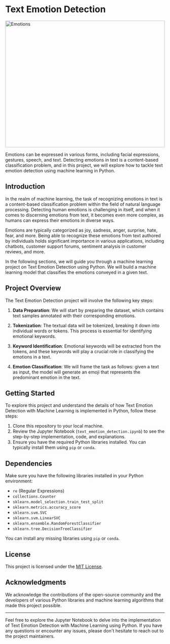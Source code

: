 # Text Emotion Detection

<img src="https://s.hdnux.com/photos/01/14/24/12/20005563/23/1200x0.jpg" alt="Emotions" width="100%" height="400px">


Emotions can be expressed in various forms, including facial expressions, gestures, speech, and text. Detecting emotions in text is a content-based classification problem, and in this project, we will explore how to tackle text emotion detection using machine learning in Python.

## Introduction

In the realm of machine learning, the task of recognizing emotions in text is a content-based classification problem within the field of natural language processing. Detecting human emotions is challenging in itself, and when it comes to discerning emotions from text, it becomes even more complex, as humans can express their emotions in diverse ways.

Emotions are typically categorized as joy, sadness, anger, surprise, hate, fear, and more. Being able to recognize these emotions from text authored by individuals holds significant importance in various applications, including chatbots, customer support forums, sentiment analysis in customer reviews, and more.

In the following sections, we will guide you through a machine learning project on Text Emotion Detection using Python. We will build a machine learning model that classifies the emotions conveyed in a given text.

## Project Overview

The Text Emotion Detection project will involve the following key steps:

1. **Data Preparation**: We will start by preparing the dataset, which contains text samples annotated with their corresponding emotions.

2. **Tokenization**: The textual data will be tokenized, breaking it down into individual words or tokens. This process is essential for identifying emotional keywords.

3. **Keyword Identification**: Emotional keywords will be extracted from the tokens, and these keywords will play a crucial role in classifying the emotions in a text.

4. **Emotion Classification**: We will frame the task as follows: given a text as input, the model will generate an emoji that represents the predominant emotion in the text.

## Getting Started

To explore this project and understand the details of how Text Emotion Detection with Machine Learning is implemented in Python, follow these steps:

1. Clone this repository to your local machine.
2. Review the Jupyter Notebook (`text_emotion_detection.ipynb`) to see the step-by-step implementation, code, and explanations.
3. Ensure you have the required Python libraries installed. You can typically install them using `pip` or `conda`.

## Dependencies

Make sure you have the following libraries installed in your Python environment:

- `re` (Regular Expressions)
- `collections.Counter`
- `sklearn.model_selection.train_test_split`
- `sklearn.metrics.accuracy_score`
- `sklearn.svm.SVC`
- `sklearn.svm.LinearSVC`
- `sklearn.ensemble.RandomForestClassifier`
- `sklearn.tree.DecisionTreeClassifier`

You can install any missing libraries using `pip` or `conda`.

## License

This project is licensed under the [MIT License](LICENSE).

## Acknowledgments

We acknowledge the contributions of the open-source community and the developers of various Python libraries and machine learning algorithms that made this project possible.

---

Feel free to explore the Jupyter Notebook to delve into the implementation of Text Emotion Detection with Machine Learning using Python. If you have any questions or encounter any issues, please don't hesitate to reach out to the project maintainers.

